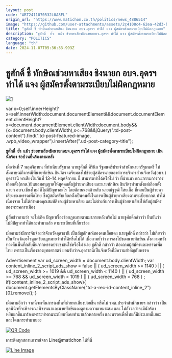 ```yaml
---
layout: post
code: "ART2411070532L0A8FL"
origin_url: "https://www.matichon.co.th/politics/news_4886514"
image: "https://github.com/user-attachments/assets/2c4108c4-62ea-42d3-b9ae-19931ca35708"
title: "ชูศักดิ์ ชี้ ทักษิณช่วยหาเสียง ชิงนายก อบจ.อุดรฯ ทำได้ แจง ผู้สมัครตั้งตามระเบียบไม่ผิดกฎหมาย"
description: "ชูศักดิ์  ย้ำ  แม้ว ช่วยหาเสียงชิงนายกอบจ.อุดรฯ ทำได้ แจง ผู้สมัครตั้งตามระเบียบไม่ผิดกฎหมาย เมิน นักร้อง จ่อป่วนยื่นร้องตามหลัง"
category: "POLITICS"
language: "th"
date: 2024-11-07T05:36:33.993Z
---
```


# ชูศักดิ์ ชี้ ทักษิณช่วยหาเสียง ชิงนายก อบจ.อุดรฯ ทำได้ แจง ผู้สมัครตั้งตามระเบียบไม่ผิดกฎหมาย

[![](https://www.matichon.co.th/wp-content/uploads/2024/11/1-83.jpg "1")](https://www.matichon.co.th/wp-content/uploads/2024/11/1-83.jpg)

var x=0;self.innerHeight?x=self.innerWidth:document.documentElement&&document.documentElement.clientHeight?x=document.documentElement.clientWidth:document.body&&(x=document.body.clientWidth),x<=768&&jQuery(".td-post-content").find(".td-post-featured-image, .wpb\_video\_wrapper").insertAfter(".ud-post-category-title");

**ชูศักดิ์  ย้ำ  แม้ว ช่วยหาเสียงชิงนายกอบจ.อุดรฯ ทำได้ แจง ผู้สมัครตั้งตามระเบียบไม่ผิดกฎหมาย เมิน นักร้อง จ่อป่วนยื่นร้องตามหลัง**

เมื่อวันที่ 7 พฤศจิกายน ที่ทำเนียบรัฐบาล นายชูศักดิ์ ศิรินิล รัฐมนตรีประจำสำนักนายกรัฐมนตรี ให้สัมภาษณ์ถึงกรณีที่นายทักษิณ ชินวัตร เตรียมลงไปช่วยผู้สมัครนายกองค์การบริหารส่วนจังหวัด(อบจ.) อุดรธานี หาเสียงในวันที่ 13-14 พฤศจิกายน นี้ สามารถทำได้หรือไม่ ว่า ที่ผ่านมา คณะกรรมการการเลือกตั้ง(กกต.)ยินยอมอนุญาตให้บุคคลตั้งผู้ช่วยหาเสียง และนายทักษิณ ชินวัตรทำมาตั้งแต่เลือกตั้งนายก อบจ.เชียงใหม่ ก็ไม่มีปัญหาอะไร โดยลักษณะคล้ายกับ นายณัฐวุฒิ ใสยเกื้อ ที่เคยเป็นผู้ช่วยหาเสียงของพรรคเพื่อไทย ซึ่งผู้สมัครรับเลือกตั้งเป็นคนตั้งในการเป็นผู้ช่วยหาเสียงตามระเบียบกกต.ทำได้ เนื่องจาก ไม่ได้กำหนดคุณสมบัติของผู้ช่วยหาเสียง และไม่ต่างกับการเป็นผู้ช่วยหาเสียงให้กับผู้สมัครของพรรคการเมือง

ผู้สื่อข่าวถามว่า จะไม่เกิด ปัญหาเรื่องข้อกฎหมายตามมาภายหลังหรือไม่ นายชูศักดิ์กล่าวว่า ยืนยันว่าไม่มีปัญหาทำได้และทำมาแล้ว ตามระเบียบที่เกี่ยวข้อง

เมื่อถามว่ามีการจับจ้องว่าจังหวัดอุดรธานี เป็นสัญลักษณ์ของคนเสื้อแดง นายชูศักดิ์ กล่าวว่า ไม่เกี่ยวว่าเป็นจังหวัดอะไรดูแค่ข้อกฎหมายว่าทำได้หรือไม่ได้ เมื่อถามย้ำว่า การลงไปของนายทักษิณ ตั้งความหวังทวงคืนพื้นที่กลับคืนจากพรรคประชาชนใช่หรือไม่ นาย ชูศักดิ์ กล่าวว่า ต้องถามผู้สมัครและพรรคเพื่อไทย เพราะเป็นเรื่องของยุทธศาสตร์ ยอมรับว่าจ.อุดรธานีเป็นจังหวัดที่มีความสำคัญกับพรรค

Advertisement var ud\_screen\_width = document.body.clientWidth; var content\_inline\_2\_script\_ads\_show = false || ( ud\_screen\_width >= 1140 ) || ( ud\_screen\_width >= 1019 && ud\_screen\_width < 1140 ) || ( ud\_screen\_width >= 768 && ud\_screen\_width < 1019 ) || ( ud\_screen\_width < 768 ) ; if(!content\_inline\_2\_script\_ads\_show){ document.getElementsByClassName("td-a-rec-id-content\_inline\_2")\[0\].remove(); }

เมื่อถามอีกว่า จากนี้จะเห็นการลงพื้นที่ช่วยหาเสียงบ่อยขึ้น หรือไม่ รมต.ประจำสำนักนายฯ กล่าวว่า เป็นดุลพินิจที่จะพิจารณาพิจารณาและนายทักษิณคงดูตามความเหมาะสม และ ไม่กังวลว่าจะมีนักร้องหยิบยกขึ้นมาร้องเพราะทำตามระเบียบที่เคยทำมาแล้วหลายครั้ง และพรรคเพื่อไทยก็มีประเภทนี้เยอะและโดนกระทำมาเยอะ

[![QR Code](https://www.matichon.co.th/wp-content/uploads/2023/07/wob1371z.jpg)](https://lin.ee/ht0nDxX)

เกาะติดทุกสถานการณ์จาก Line@matichon ได้ที่นี่

[![Line Image](https://www.matichon.co.th/wp-content/uploads/2023/07/th.png)](https://lin.ee/ht0nDxX)